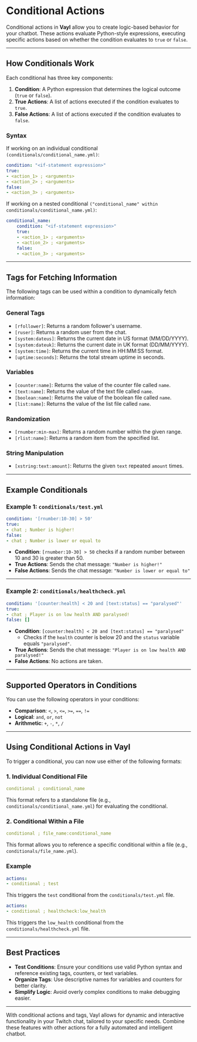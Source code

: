 # Conditional Actions

Conditional actions in **Vayl** allow you to create logic-based behavior for your chatbot. These actions evaluate Python-style expressions, executing specific actions based on whether the condition evaluates to `true` or `false`.

---

## How Conditionals Work

Each conditional has three key components:
1. **Condition**: A Python expression that determines the logical outcome (`true` or `false`).
2. **True Actions**: A list of actions executed if the condition evaluates to `true`.
3. **False Actions**: A list of actions executed if the condition evaluates to `false`.

### Syntax
If working on an individual conditional `(conditionals/conditional_name.yml)`:
```yaml
condition: "<if-statement expression>"
true:
- <action_1> ; <arguments>
- <action_2> ; <arguments>
false:
- <action_3> ; <arguments>
```
If working on a nested conditional `("conditional_name" within conditionals/conditional_name.yml)`:
```yaml
conditional_name:
    condition: "<if-statement expression>"
    true:
    - <action_1> ; <arguments>
    - <action_2> ; <arguments>
    false:
    - <action_3> ; <arguments>
```

---

## Tags for Fetching Information

The following tags can be used within a condition to dynamically fetch information:

### General Tags
- `[rfollower]`: Returns a random follower's username.
- `[ruser]`: Returns a random user from the chat.
- `[system:dateus]`: Returns the current date in US format (MM/DD/YYYY).
- `[system:dateuk]`: Returns the current date in UK format (DD/MM/YYYY).
- `[system:time]`: Returns the current time in HH:MM:SS format.
- `[uptime:seconds]`: Returns the total stream uptime in seconds.

### Variables
- `[counter:name]`: Returns the value of the counter file called `name`.
- `[text:name]`: Returns the value of the text file called `name`.
- `[boolean:name]`: Returns the value of the boolean file called `name`.
- `[list:name]`: Returns the value of the list file called `name`.

### Randomization
- `[rnumber:min-max]`: Returns a random number within the given range.
- `[rlist:name]`: Returns a random item from the specified list.

### String Manipulation
- `[xstring:text:amount]`: Returns the given `text` repeated `amount` times.

---

## Example Conditionals

### Example 1: `conditionals/test.yml`
```yaml
condition: '[rnumber:10-30] > 50'
true:
- chat ; Number is higher!
false:
- chat ; Number is lower or equal to
```

- **Condition**: `[rnumber:10-30] > 50` checks if a random number between 10 and 30 is greater than 50.
- **True Actions**: Sends the chat message: `"Number is higher!"`
- **False Actions**: Sends the chat message: `"Number is lower or equal to"`

---

### Example 2: `conditionals/healthcheck.yml`
```yaml
condition: '[counter:health] < 20 and [text:status] == "paralysed"'
true:
- chat ; Player is on low health AND paralysed!
false: []
```

- **Condition**: `[counter:health] < 20 and [text:status] == "paralysed"`
  - Checks if the `health` counter is below 20 and the `status` variable equals `"paralysed"`.
- **True Actions**: Sends the chat message: `"Player is on low health AND paralysed!"`
- **False Actions**: No actions are taken.

---

## Supported Operators in Conditions

You can use the following operators in your conditions:
- **Comparison**: `<`, `>`, `<=`, `>=`, `==`, `!=`
- **Logical**: `and`, `or`, `not`
- **Arithmetic**: `+`, `-`, `*`, `/`

---

## Using Conditional Actions in Vayl

To trigger a conditional, you can now use either of the following formats:

### 1. Individual Conditional File
```yaml
conditional ; conditional_name
```
This format refers to a standalone file (e.g., `conditionals/conditional_name.yml`) for evaluating the conditional.

### 2. Conditional Within a File
```yaml
conditional ; file_name:conditional_name
```
This format allows you to reference a specific conditional within a file (e.g., `conditionals/file_name.yml`).

### Example
```yaml
actions:
- conditional ; test
```
This triggers the `test` conditional from the `conditionals/test.yml` file.
```yaml
actions:
- conditional ; healthcheck:low_health
```
This triggers the `low_health` conditional from the `conditionals/healthcheck.yml` file.

---

## Best Practices

- **Test Conditions**: Ensure your conditions use valid Python syntax and reference existing tags, counters, or text variables.
- **Organize Tags**: Use descriptive names for variables and counters for better clarity.
- **Simplify Logic**: Avoid overly complex conditions to make debugging easier.

---

With conditional actions and tags, Vayl allows for dynamic and interactive functionality in your Twitch chat, tailored to your specific needs. Combine these features with other actions for a fully automated and intelligent chatbot.

